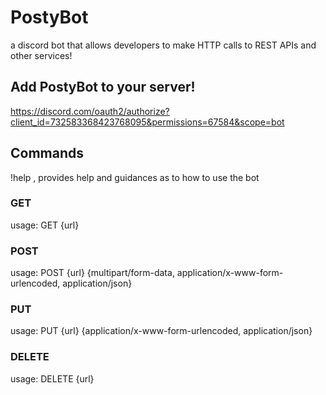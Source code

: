 # PostyBot 
a discord bot that allows developers to make HTTP calls to REST APIs and other services!

## Add PostyBot to your server! 
https://discord.com/oauth2/authorize?client_id=732583368423768095&permissions=67584&scope=bot

## Commands

!help , provides help and guidances as to how to use the bot
### GET 
usage: GET {url}
### POST 
usage: POST {url} {multipart/form-data, application/x-www-form-urlencoded, application/json}
### PUT 
usage: PUT {url} {application/x-www-form-urlencoded, application/json}
### DELETE 
usage: DELETE {url}

